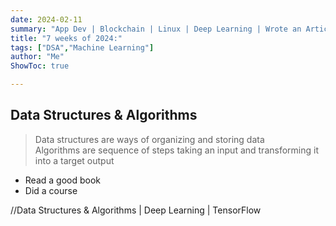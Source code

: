 ```yaml
---
date: 2024-02-11
summary: "App Dev | Blockchain | Linux | Deep Learning | Wrote an Article"
title: "7 weeks of 2024:"
tags: ["DSA","Machine Learning"]
author: "Me"
ShowToc: true

---
```


## Data Structures & Algorithms
>Data structures are ways of organizing and storing data \
Algorithms are sequence of steps taking an input and transforming it into a target output
>
- Read a good book
- Did a course 


//Data Structures & Algorithms | Deep Learning | TensorFlow 

